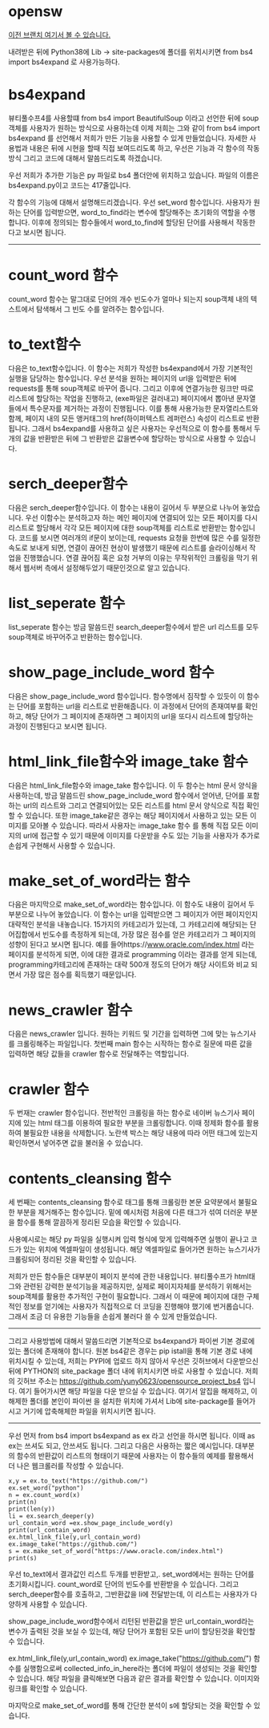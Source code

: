 # opensw

[이전 브랜치 여기서 볼 수 있습니다.](https://github.com/yuny0623/opensource_project_bs4)

내려받은 뒤에 Python38에 Lib -> site-packages에 폴더를 위치시키면 
from bs4 import bs4expand 로 사용가능하다. 

bs4expand
==========

뷰티풀수프4를 사용할떄 from bs4 import BeautifulSoup 이라고 선언한 뒤에 
soup객체를 사용자가 원하는 방식으로 사용하는데 이제 저희는 그와  같이 from bs4 import bs4expand 를 선언해서 저희가 만든 기능을 사용할 
수 있게 만들었습니다.  자세한 사용법과 내용은 뒤에 시현을 할때 직접 보여드리도록 하고, 
우선은 기능과 각 함수의 작동방식 그리고 코드에 대해서 말씀드리도록 하겠습니다. 

우선 저희가 추가한 기능은 py 파일로 bs4 폴더안에 위치하고 있습니다. 파일의 이름은 bs4expand.py이고 코드는 
417줄입니다. 

각 함수의 기능에 대해서 설명해드리겠습니다. 
우선 set_word 함수입니다. 사용자가 원하는 단어를 입력받으면, word_to_find라는 변수에 할당해주는 초기화의 역할을
수행합니다. 이후에 정의되는 함수들에서 word_to_find에 할당된 단어를 사용해서 작동한다고 보시면 됩니다. 
***
# count_word 함수
count_word 함수는 말그대로 단어의 개수 빈도수가 얼마나 되는지 soup객체 내의 텍스트에서 탐색해서 그 빈도 수를
알려주는 함수입니다. 

# to_text함수
다음은 to_text함수입니다. 이 함수는 저희가 작성한 bs4expand에서 가장 기본적인 실행을 담당하는 함수입니다. 
우선 분석을 원하는 페이지의 url을 입력받은 뒤에 requests를 통해 soup객체로 바꾸어 줍니다. 그리고 이후에 
연결가능한 링크만 따로 리스트에 할당하는 작업을 진행하고, (exe파일은 걸러내고)
페이지에서 뽑아낸 문자열들에서 특수문자를 제거하는 과정이 진행됩니다. 이를 통해 사용가능한 문자열리스트와 함께, 
페이지 내의 모든 앵커태그의 href(하이퍼텍스트 레퍼런스) 속성이 리스트로 반환됩니다. 그래서 
bs4expand를 사용하고 싶은 사용자는 우선적으로 이 함수를 통해서 두개의 값을 반환받은 뒤에 그 반환받은 값을변수에 할당하는 방식으로 
 사용할 수 있습니다. 



# serch_deeper함수
다음은 serch_deeper함수입니다. 이 함수는 내용이 길어서 두 부분으로 나누어 놓았습니다. 
우선 이함수는 분석하고자 하는 메인 페이지에 연결되어 있는 모든 페이지를 
다시 리스트로 할당해서 각각 모든 페이지에 대한 soup객체를 리스트로 반환받는 함수입니다.  코드를 보시면
여러개의 if문이 보이는데, requests 요청을 한번에 많은 수를 일정한 속도로 보내게 되면, 연결이 끊어진 현상이 발생했기 때문에
리스트를 슬라이싱해서 작업을 진행했습니다. 연결 끊어짐 혹은 요청 거부의 이유는 무작위적인 크롤링을 막기 위해서
웹서버 측에서 설정해두었기 때문인것으로 알고 있습니다. 

# list_seperate 함수
list_seperate 함수는 방금 말씀드린 search_deeper함수에서 받은 url 리스트를 모두 soup객체로 바꾸어주고 반환하는 함수입니다. 

# show_page_include_word 함수
다음은 show_page_include_word 함수입니다. 함수명에서 짐작할 수 있듯이 이 함수는 단어를 포함하는 url을 
리스트로 반환해줍니다. 이 과정에서 단어의 존재여부를 확인하고, 해당 단어가 그 페이지에  존재하면 그 페이지의 
url을 또다시 리스트에 할당하는 과정이 진행된다고 보시면 됩니다. 

# html_link_file함수와 image_take 함수
다음은 html_link_file함수와 image_take 함수입니다. 이 두 함수는 html 문서 양식을 사용하는데, 방금 말씀드린
show_page_include_word 함수에서 얻어낸, 단어를 포함하는 url의 리스트와 그리고 연결되어있는 모든 리스트를 html
문서 양식으로 직접 확인할 수 있습니다. 또한 image_take같은 경우는 해당 페이지에서 사용하고 있는 
모든 이미지를 모아볼 수 있습니다. 따라서 사용자는 image_take 함수 를 통해 직접 모든 이미지의 url에 접근할 수 있기 때문에
이미지를 다운받을 수도 있는 기능을 사용자가 추가로 손쉽게 구현해서 사용할 수 있습니다. 

# make_set_of_word라는 함수
다음은 마지막으로 make_set_of_word라는 함수입니다. 이 함수도 내용이 길어서 두 부분으로 나누어 놓았습니다. 
이 함수는 url을 입력받으면 그 페이지가 어떤 페이지인지
대략적인 분석을 내놓습니다. 15가지의 카테고리가 있는데, 그 카테고리에 해당되는 단어집합에서 빈도수를 측정하게 되는데, 
가장 많은 점수를 얻은 카테고리가 그 페이지의 성향이 된다고 보시면 됩니다. 
예를 들어https://www.oracle.com/index.html 라는 페이지를 분석하게 되면, 
이에 대한 결과로 programming 이라는 결과를 얻게 되는데,  programming카테고리에 존재하는 대략 500개 정도의
단어가 해당 사이트와 비교 되면서 가장 많은 점수를 획득했기 때문입니다. 

#  news_crawler 함수
다음은 news_crawler 입니다. 원하는 키워드 및 기간을 입력하면 그에 맞는 뉴스기사를 크롤링해주는 파일입니다.
첫번째 main 함수는 시작하는 함수로 질문에 따른 값을 입력하면 해당 값들을 crawler 함수로 전달해주는 역할입니다.

# crawler 함수
두 번재는 crawler 함수입니다. 전반적인 크롤링을 하는 함수로 네이버 뉴스기사 페이지에 있는 html 태그를 이용하여 필요한 부분을
크롤링합니다. 이때 정제화 함수를 활용하여 불필요한 내용을 삭제합니다. 노란색 박스는 해당 내용에 따라 어떤 태그에 있는지
확인하면서 넣어주면 값을 불러올 수 있습니다.

# contents_cleansing 함수
세 번째는 contents_cleansing 함수로 태그를 통해 크롤링한 본문 요약분에서 불필요한 부분을 제거해주는 함수입니다.
밑에 예시처럼 처음에 다른 태그가 섞여 더러운 부분을 함수를 통해 깔끔하게 정리된 모습을 확인할 수 있습니다.

사용예시로는 해당 py 파일을 실행시켜 입력 형식에 맞게 입력해주면 실행이 끝나고 코드가 있는 위치에 엑셀파일이 생성됩니다.
해당 엑셀파일로 들어가면 원하는 뉴스기사가 크롤링되어 정리된 것을 확인할 수 있습니다.

저희가 만든 함수들은 대부분이 페이지 분석에 관한 내용입니다. 뷰티풀수프가 html태그와 관련된 강력한 분석기능을 제공하지만, 
실제로 페이지자체를 분석하기 위해서는 soup객체를 활용한 추가적인 구현이 필요합니다. 그래서 이 때문에 
페이지에 대한 구체적인 정보를 얻기에는 사용자가 직접적으로 더 코딩을 진행해야 했기에 번거롭습니다. 그래서 
조금 더 유용한 기능들을 손쉽게 불러다 쓸 수 있게 만들었습니다. 

***
그리고 사용방법에 대해서 말씀드리면 
기본적으로 bs4expand가 파이썬 기본 경로에 있는 폴더에 존재해야 합니다. 원본 bs4같은 경우는 pip istall을 통해 기본 경로 내에 위치시킬 수 있는데, 
저희는 PYPI에 업로드 하지 않아서 우선은 깃허브에서 다운받으신 뒤에 PYTHON의 site_package 폴더 내에 위치시키면 바로 사용할 수 있습니다. 
저희의 깃허브 주소는 https://github.com/yuny0623/opensource_project_bs4 입니다. 여기 들어가시면 
해당 파일을 다운 받으실 수 있습니다. 여기서 알집을 해제하고, 이 해제한 폴더를 본인이 파이썬 을 설치한 위치에 가셔서
Lib에 site-package를 들어가시고 거기에 압축해체한 파일을 위치시키면 됩니다. 
***
우선 먼저 
from bs4 import bs4expand as ex
라고 선언을 하시면 됩니다. 이때 as ex는 쓰셔도 되고, 안쓰셔도 됩니다. 
그리고 다음은 사용하는 짧은 예시입니다. 
대부분의 함수의 반환값이 리스트의 형태이기 때문에 사용자는 이 함수들의 예제를 활용해서 더 나은 웹크롤러를 작성할 수 있습니다. 

```
x,y = ex.to_text("https://github.com/")
ex.set_word("python")
n = ex.count_word(x)
print(n)
print(len(y))
li = ex.search_deeper(y)
url_contain_word =ex.show_page_include_word(y) 
print(url_contain_word)
ex.html_link_file(y,url_contain_word) 
ex.image_take("https://github.com/")
s = ex.make_set_of_word("https://www.oracle.com/index.html")
print(s)
```


우선 to_text에서 결과값인 리스트 두개를 반환받고,. 
set_word에서는 원하는 단어를 초기화시킵니다. count_word로 단어의 빈도수를 반환받을 수 있습니다. 
그리고 serch_deeper함수를 호출하고, 그반환값을 li에 전달받는데, 이 리스트는 사용자가 다양하게 사용할 수 있습니다. 

show_page_include_word함수에서 리턴된 반환값을 받은 url_contain_word라는 변수가 출력된 것을 보실 수 있는데, 
해당 단어가 포함된 모든 url이 할당된것을 확인할 수 있습니다. 

ex.html_link_file(y,url_contain_word) 
ex.image_take("https://github.com/") 함수를 실행함으로써 collected_info_in_here라는 폴더에 파일이 생성되는 것을 확인할 수 있습니다. 
해당 파일을 클릭해보면 다음과 같은 결과를 확인할 수 있습니다.  이미지와 링크를 확인할 수 있습니다. 

마지막으로 make_set_of_word를 통해 간단한 분석이 s에 할당되는 것을 확인할 수 있습니다. 
